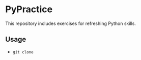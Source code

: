 # PyPractice
This repository includes exercises for refreshing Python skills.

## Usage
* `git clone`
